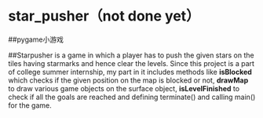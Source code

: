 
# star_pusher（not done yet）
##pygame小游戏

##Starpusher 
is a game in which a player has to push the given stars on the tiles having starmarks and hence clear the levels.
Since this project is a part of college summer internship, my part in it includes methods like 
**isBlocked** which checks if the given position on the map is blocked or not, 
**drawMap** to draw various game objects on the surface object, 
**isLevelFinished** to check if all the goals are reached and defining 
terminate() and calling main() for the game. 
